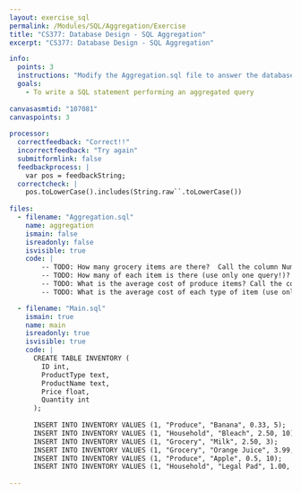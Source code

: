 ```yaml
---
layout: exercise_sql
permalink: /Modules/SQL/Aggregation/Exercise
title: "CS377: Database Design - SQL Aggregation"
excerpt: "CS377: Database Design - SQL Aggregation"

info:
  points: 3
  instructions: "Modify the Aggregation.sql file to answer the database questions below."
  goals:
    - To write a SQL statement performing an aggregated query
    
canvasasmtid: "107081"   
canvaspoints: 3
  
processor:  
  correctfeedback: "Correct!!" 
  incorrectfeedback: "Try again"
  submitformlink: false
  feedbackprocess: | 
    var pos = feedbackString;
  correctcheck: |
    pos.toLowerCase().includes(String.raw``.toLowerCase())
 
files:
  - filename: "Aggregation.sql"
    name: aggregation
    ismain: false
    isreadonly: false
    isvisible: true
    code: | 
        -- TODO: How many grocery items are there?  Call the column NumGrocery.
        -- TODO: How many of each item is there (use only one query!)?  Call the column NumItems, and sort in increasing order by the number of items.
        -- TODO: What is the average cost of produce items? Call the column AvgCost.
        -- TODO: What is the average cost of each type of item (use only one query!)?  Call the column AvgCost and sort in decreasing order by the average cost.

  - filename: "Main.sql"
    ismain: true
    name: main
    isreadonly: true
    isvisible: true
    code: |
      CREATE TABLE INVENTORY (
        ID int, 
        ProductType text,
        ProductName text, 
        Price float,
        Quantity int
      );
     
      INSERT INTO INVENTORY VALUES (1, "Produce", "Banana", 0.33, 5);             
      INSERT INTO INVENTORY VALUES (1, "Household", "Bleach", 2.50, 10);
      INSERT INTO INVENTORY VALUES (1, "Grocery", "Milk", 2.50, 3);
      INSERT INTO INVENTORY VALUES (1, "Grocery", "Orange Juice", 3.99, 4);
      INSERT INTO INVENTORY VALUES (1, "Produce", "Apple", 0.5, 10);
      INSERT INTO INVENTORY VALUES (1, "Household", "Legal Pad", 1.00, 10);
      
---
```

